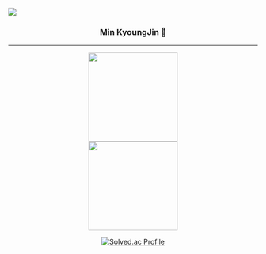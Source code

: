 <a href="https://github.com/Ruanur"><img src="https://capsule-render.vercel.app/api?type=Waving&color=black&customColorList=6&height=180&section=header&text=Min%20Creator&fontSize=50&animation=twinkling"/></a>

<div align="center">
  
### Min KyoungJin 👋

<hr/>

<a href="https://github.com/Ruanur">
  <img height="180em" src="https://github-readme-stats-eight-theta.vercel.app/api?username=Ruanur&show_icons=true&theme=monokai&include_all_commits=true&count_private=true"/>
  <br>
  <img height="180em" src="https://github-readme-stats-eight-theta.vercel.app/api/top-langs/?username=Ruanur&hide=c%23&layout=compact&langs_count=8&theme=monokai"/>
</a>


[![Solved.ac Profile](http://mazassumnida.wtf/api/v2/generate_badge?boj=lp5060)](https://solved.ac/profile/lp5060)

<!--

Here are some ideas to get you started:

- 🔭 I’m currently working on ...
- 🌱 I’m currently learning ...
- 👯 I’m looking to collaborate on ...
- 🤔 I’m looking for help with ...
- 💬 Ask me about ...
- 📫 How to reach me: ...
- 😄 Pronouns: ...
- ⚡ Fun fact: ...
-->
